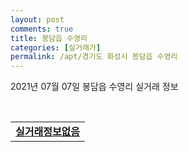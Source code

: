 ```yaml
---
layout: post
comments: true
title: 봉담읍 수영리
categories: [실거래가]
permalink: /apt/경기도 화성시 봉담읍 수영리
---
```


2021년 07월 07일 봉담읍 수영리 실거래 정보

<script type="text/javascript">
  google.charts.load('current', {'packages':['corechart']});
  google.charts.setOnLoadCallback(drawChart);

  function drawChart() {
    var data = google.visualization.arrayToDataTable([['거래일', '매매', '전월세', '전매'], ['20-07', 12, 10, 0], ['20-08', 12, 19, 0], ['20-09', 10, 355, 0], ['20-10', 20, 319, 0], ['20-11', 13, 116, 0], ['20-12', 22, 21, 0], ['21-01', 22, 88, 0], ['21-02', 19, 20, 0], ['21-03', 29, 33, 0], ['21-04', 36, 18, 0], ['21-05', 38, 14, 0], ['21-06', 9, 77, 0], ['21-07', 0, 2, 0]]);

    var options = {
      title: '최근 유형별 거래량 추이',
      legend: { position: 'bottom' }
    };

    var chart = new google.visualization.LineChart(document.getElementById('columnchart_material'));
    chart.draw(data, (options));
  }
</script>

<div id="columnchart_material" style="width: 95%; margin-left: -35px; display: block"></div>
<br>
<table>
  <tr>
    <td colspan="4" style="font-weight: bold;"><a href="https://search.naver.com/search.naver?query=봉담읍 수영리 실거래정보없음">실거래정보없음</a></td>
  </tr>
    
</table>
    